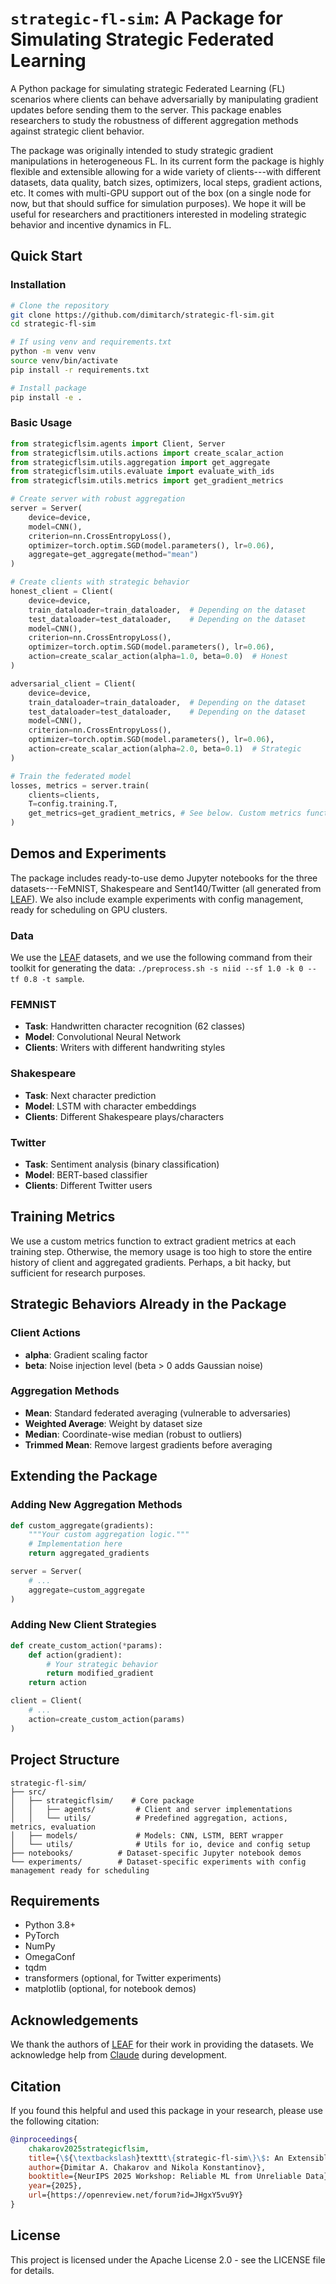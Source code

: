 # `strategic-fl-sim`: A Package for Simulating Strategic Federated Learning

A Python package for simulating strategic Federated Learning (FL) scenarios where clients can behave adversarially by manipulating gradient updates before sending them to the server. This package enables researchers to study the robustness of different aggregation methods against strategic client behavior.

The package was originally intended to study strategic gradient manipulations in heterogeneous FL. In its current form the package is highly flexible and extensible allowing for a wide variety of clients---with different datasets, data quality, batch sizes, optimizers, local steps, gradient actions, etc. It comes with multi-GPU support out of the box (on a single node for now, but that should suffice for simulation purposes). We hope it will be useful for researchers and practitioners interested in modeling strategic behavior and incentive dynamics in FL.

## Quick Start

### Installation

```bash
# Clone the repository
git clone https://github.com/dimitarch/strategic-fl-sim.git
cd strategic-fl-sim

# If using venv and requirements.txt
python -m venv venv
source venv/bin/activate
pip install -r requirements.txt

# Install package
pip install -e .
```

### Basic Usage

```python
from strategicflsim.agents import Client, Server
from strategicflsim.utils.actions import create_scalar_action
from strategicflsim.utils.aggregation import get_aggregate
from strategicflsim.utils.evaluate import evaluate_with_ids
from strategicflsim.utils.metrics import get_gradient_metrics

# Create server with robust aggregation
server = Server(
    device=device,
    model=CNN(),
    criterion=nn.CrossEntropyLoss(),
    optimizer=torch.optim.SGD(model.parameters(), lr=0.06),
    aggregate=get_aggregate(method="mean")
)

# Create clients with strategic behavior
honest_client = Client(
    device=device,
    train_dataloader=train_dataloader,  # Depending on the dataset
    test_dataloader=test_dataloader,    # Depending on the dataset
    model=CNN(),
    criterion=nn.CrossEntropyLoss(),
    optimizer=torch.optim.SGD(model.parameters(), lr=0.06),
    action=create_scalar_action(alpha=1.0, beta=0.0)  # Honest
)

adversarial_client = Client(
    device=device,
    train_dataloader=train_dataloader,  # Depending on the dataset
    test_dataloader=test_dataloader,    # Depending on the dataset
    model=CNN(),
    criterion=nn.CrossEntropyLoss(),
    optimizer=torch.optim.SGD(model.parameters(), lr=0.06),
    action=create_scalar_action(alpha=2.0, beta=0.1)  # Strategic
)

# Train the federated model
losses, metrics = server.train(
    clients=clients,
    T=config.training.T,
    get_metrics=get_gradient_metrics, # See below. Custom metrics function to extract per-step metrics; otherwise, memory usage is too high to store the entire history.
)
```

## Demos and Experiments

The package includes ready-to-use demo Jupyter notebooks for the three datasets---FeMNIST, Shakespeare and Sent140/Twitter (all generated from [LEAF](https://leaf.cmu.edu)). We also include example experiments with config management, ready for scheduling on GPU clusters.

### Data

We use the [LEAF](https://leaf.cmu.edu) datasets, and we use the following command from their toolkit for generating the data: ```./preprocess.sh -s niid --sf 1.0 -k 0 --tf 0.8 -t sample```.

### FEMNIST
- **Task**: Handwritten character recognition (62 classes)
- **Model**: Convolutional Neural Network
- **Clients**: Writers with different handwriting styles

### Shakespeare
- **Task**: Next character prediction
- **Model**: LSTM with character embeddings
- **Clients**: Different Shakespeare plays/characters

### Twitter
- **Task**: Sentiment analysis (binary classification)
- **Model**: BERT-based classifier
- **Clients**: Different Twitter users

## Training Metrics

We use a custom metrics function to extract gradient metrics at each training step. Otherwise, the memory usage is too high to store the entire history of client and aggregated gradients. Perhaps, a bit hacky, but sufficient for research purposes.

## Strategic Behaviors Already in the Package

### Client Actions
- **alpha**: Gradient scaling factor
- **beta**: Noise injection level (beta > 0 adds Gaussian noise)

### Aggregation Methods
- **Mean**: Standard federated averaging (vulnerable to adversaries)
- **Weighted Average**: Weight by dataset size
- **Median**: Coordinate-wise median (robust to outliers)
- **Trimmed Mean**: Remove largest gradients before averaging

## Extending the Package

### Adding New Aggregation Methods

```python
def custom_aggregate(gradients):
    """Your custom aggregation logic."""
    # Implementation here
    return aggregated_gradients

server = Server(
    # ...
    aggregate=custom_aggregate
)
```

### Adding New Client Strategies

```python
def create_custom_action(*params):
    def action(gradient):
        # Your strategic behavior
        return modified_gradient
    return action

client = Client(
    # ...
    action=create_custom_action(params)
)
```

## Project Structure

```
strategic-fl-sim/
├── src/
│   ├── strategicflsim/    # Core package
│   │   ├── agents/         # Client and server implementations
│   │   └── utils/          # Predefined aggregation, actions, metrics, evaluation
│   ├── models/             # Models: CNN, LSTM, BERT wrapper
│   └── utils/              # Utils for io, device and config setup
├── notebooks/          # Dataset-specific Jupyter notebook demos
└── experiments/        # Dataset-specific experiments with config management ready for scheduling
```

## Requirements

- Python 3.8+
- PyTorch
- NumPy
- OmegaConf
- tqdm
- transformers (optional, for Twitter experiments)
- matplotlib (optional, for notebook demos)

## Acknowledgements

We thank the authors of [LEAF](https://leaf.cmu.edu) for their work in providing the datasets. We acknowledge help from [Claude](https://claude.ai) during development.

## Citation

If you found this helpful and used this package in your research, please use the following citation:

```bibtex
@inproceedings{
    chakarov2025strategicflsim,
    title={\${\textbackslash}texttt\{strategic-fl-sim\}\$: An Extensible Package for Simulating Strategic Behavior in Federated Learning},
    author={Dimitar A. Chakarov and Nikola Konstantinov},
    booktitle={NeurIPS 2025 Workshop: Reliable ML from Unreliable Data},
    year={2025},
    url={https://openreview.net/forum?id=JHgxY5vu9Y}
}
```

## License

This project is licensed under the Apache License 2.0 - see the LICENSE file for details.
